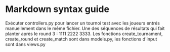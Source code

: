 # Markdown syntax guide

Exécuter controllers.py pour lancer un tournoi test avec les joueurs entrés
manuellement dans le même fichier. Une des séquences de résultats qui fait
planter après le round 3 : 1111 2222 3333.
Les fonctions create_tournament, create_round et create_match sont dans
models.py, les fonctions d'input sont dans views.py
